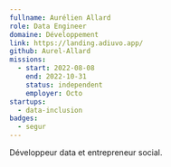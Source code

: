 ```yaml
---
fullname: Aurélien Allard
role: Data Engineer
domaine: Développement
link: https://landing.adiuvo.app/
github: Aurel-Allard
missions:
  - start: 2022-08-08
    end: 2022-10-31
    status: independent
    employer: Octo
startups:
  - data-inclusion
badges:
  - segur
---
```


Développeur data et entrepreneur social.
